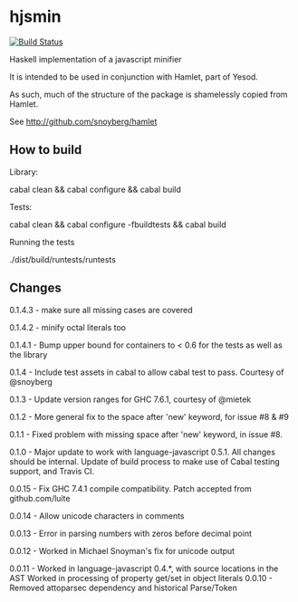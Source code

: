 hjsmin
======

[![Build Status](https://secure.travis-ci.org/alanz/hjsmin.png?branch=master)](http://travis-ci.org/alanz/hjsmin)

Haskell implementation of a javascript minifier

It is intended to be used in conjunction with Hamlet, part of Yesod.

As such, much of the structure of the package is shamelessly copied from Hamlet.

See http://github.com/snoyberg/hamlet


How to build
------------

Library:

cabal clean && cabal configure && cabal build

Tests:

cabal clean && cabal configure -fbuildtests && cabal build

Running the tests

./dist/build/runtests/runtests

Changes
-------

0.1.4.3 - make sure all missing cases are covered

0.1.4.2 - minify octal literals too

0.1.4.1 - Bump upper bound for containers to < 0.6 for the tests as well as the library

0.1.4 - Include test assets in cabal to allow cabal test to pass. Courtesy of @snoyberg

0.1.3 - Update version ranges for GHC 7.6.1, courtesy of @mietek

0.1.2 - More general fix to the space after 'new' keyword, for issue #8 & #9

0.1.1 - Fixed problem with missing space after 'new' keyword, in issue #8.

0.1.0 - Major update to work with language-javascript 0.5.1. All changes should be internal.
        Update of build process to make use of Cabal testing support, and Travis CI.

0.0.15 - Fix GHC 7.4.1 compile compatibility. Patch accepted from github.com/luite

0.0.14 - Allow unicode characters in comments

0.0.13 - Error in parsing numbers with zeros before decimal point

0.0.12 - Worked in Michael Snoyman's fix for unicode output

0.0.11 - Worked in language-javascript 0.4.*, with source locations in the AST
         Worked in processing of property get/set in object literals
0.0.10 - Removed attoparsec dependency and historical Parse/Token




